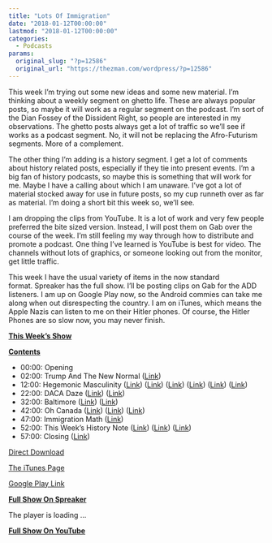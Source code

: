 ```yaml
---
title: "Lots Of Immigration"
date: "2018-01-12T00:00:00"
lastmod: "2018-01-12T00:00:00"
categories:
  - Podcasts
params:
  original_slug: "?p=12586"
  original_url: "https://thezman.com/wordpress/?p=12586"
---
```


This week I’m trying out some new ideas and some new material. I’m
thinking about a weekly segment on ghetto life. These are always popular
posts, so maybe it will work as a regular segment on the podcast. I’m
sort of the Dian Fossey of the Dissident Right, so people are interested
in my observations. The ghetto posts always get a lot of traffic so
we’ll see if works as a podcast segment. No, it will not be replacing
the Afro-Futurism segments. More of a complement.

The other thing I’m adding is a history segment. I get a lot of comments
about history related posts, especially if they tie into present events.
I’m a big fan of history podcasts, so maybe this is something that will
work for me. Maybe I have a calling about which I am unaware. I’ve got a
lot of material stocked away for use in future posts, so my cup runneth
over as far as material. I’m doing a short bit this week so, we’ll see.

I am dropping the clips from YouTube. It is a lot of work and very few
people preferred the bite sized version. Instead, I will post them on
Gab over the course of the week. I’m still feeling my way through how to
distribute and promote a podcast. One thing I’ve learned is YouTube is
best for video. The channels without lots of graphics, or someone
looking out from the monitor, get little traffic.

This week I have the usual variety of items in the now standard
format. Spreaker has the full show. I’ll be posting clips on Gab for the
ADD listeners. I am up on Google Play now, so the Android commies can
take me along when out disrespecting the country. I am on iTunes, which
means the Apple Nazis can listen to me on their Hitler phones. Of
course, the Hitler Phones are so slow now, you may never finish.

**<u>This Week’s Show</u>**

**<u>Contents</u>**

-   00:00: Opening
-   02:00: Trump And The New Normal (<a
    href="https://www.spectator.co.uk/2018/01/his-critics-cant-admit-it-but-trumps-crazy-tactics-are-succeeding/"
    rel="noopener" target="_blank">Link</a>)
-   12:00: Hegemonic Masculinity
    (<a href="https://en.wikipedia.org/wiki/Hegemonic_masculinity"
    rel="noopener" target="_blank">Link</a>) (<a
    href="http://www.tandfonline.com/doi/abs/10.1080/18902138.2015.1063761?src=recsys&amp;journalCode=rnor20"
    rel="noopener" target="_blank">Link</a>)
    (<a href="http://about.brighton.ac.uk/staff/details.php?uid=crmm10"
    rel="noopener" target="_blank">Link</a>)
    (<a href="http://journals.sagepub.com/doi/abs/10.1177/1097184X17739068"
    rel="noopener" target="_blank">Link</a>)
    (<a href="http://journals.sagepub.com/doi/full/10.1177/1354067X12464984"
    rel="noopener" target="_blank">Link</a>)
    (<a href="https://en.wikipedia.org/wiki/Dialogical_self" rel="noopener"
    target="_blank">Link</a>)
-   22:00: DACA Daze (<a
    href="https://www.nytimes.com/2018/01/05/us/politics/trump-republicans-immigration-spending.html"
    rel="noopener" target="_blank">Link</a>) (<a
    href="https://refugeeresettlementwatch.wordpress.com/2018/01/06/catholics-get-ready-for-national-migration-week-launch-tomorrow/"
    rel="noopener" target="_blank">Link</a>)
-   32:00: Baltimore (<a
    href="http://www.baltimoresun.com/news/maryland/education/bs-md-ci-city-school-closures-20180108-story.html"
    rel="noopener" target="_blank">Link</a>) (<a
    href="http://foxbaltimore.com/news/project-baltimore/baltimore-city-schools-1-in-america-for-admin-costs"
    rel="noopener" target="_blank">Link</a>)
-   42:00: Oh Canada (<a
    href="http://calgaryherald.com/news/local-news/a-year-after-municipal-politicians-renamed-a-controversial-bridge-its-signage-still-says-langevin"
    rel="noopener" target="_blank">Link</a>)
    (<a href="https://en.wikipedia.org/wiki/Naheed_Nenshi" rel="noopener"
    target="_blank">Link</a>)
    (<a href="https://en.wikipedia.org/wiki/Hector-Louis_Langevin"
    rel="noopener" target="_blank">Link</a>)
-   47:00: Immigration Math (<a
    href="https://www.washingtonpost.com/world/national-security/trump-administration-to-end-provisional-residency-for-200000-salvadorans/2018/01/08/badfde90-f481-11e7-beb6-c8d48830c54d_story.html?"
    rel="noopener" target="_blank">Link</a>)
-   52:00: This Week’s History Note
    (<a href="https://en.wikipedia.org/wiki/Crossing_the_Rubicon"
    rel="noopener" target="_blank">Link</a>)
    (<a href="https://en.wikipedia.org/wiki/Suetonius" rel="noopener"
    target="_blank">Link</a>)
    (<a href="https://en.wikipedia.org/wiki/Vercingetorix" rel="noopener"
    target="_blank">Link</a>)
-   57:00: Closing (<a
    href="http://www.stamfordadvocate.com/news/article/Connecticut-city-s-elected-body-eliminates-gender-12487367.php"
    rel="noopener" target="_blank">Link</a>)

<a
href="https://api.spreaker.com/download/episode/13779453/ep_27_lots_of_immigration_this_week.mp3"
rel="noopener" target="_blank">Direct Download</a>

<a
href="https://itunes.apple.com/us/podcast/the-z-blog-power-hour/id1262799640?mt=2"
rel="noopener" target="_blank">The iTunes Page</a>

<a
href="https://playmusic.app.goo.gl/?ibi=com.google.PlayMusic&amp;isi=691797987&amp;ius=googleplaymusic&amp;link=https://play.google.com/music/m/Ign2aae4ofqi7ih4zik5ipqtv3y?t%3DThe_Z_Blog_Power_Hour%26pcampaignid%3DMKT-na-all-co-pr-mu-pod-16"
rel="noopener" target="_blank">Google Play Link</a>

**<u>Full Show On Spreaker</u>**

The player is loading ...

<span class="widget_spinner dark"></span>

**<u>Full Show On YouTube</u>**
